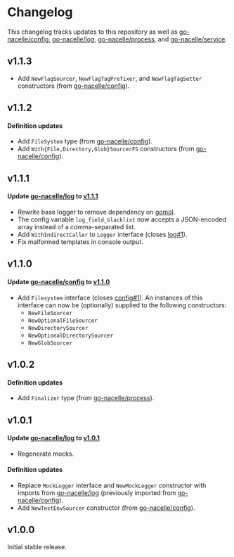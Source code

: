 # Changelog

This changelog tracks updates to this repository as well as [go-nacelle/config](https://github.com/go-nacelle/config), [go-nacelle/log](https://github.com/go-nacelle/log), [go-nacelle/process](https://github.com/go-nacelle/process), and [go-nacelle/service](https://github.com/go-nacelle/service).

## v1.1.3

- Add `NewFlagSourcer`, `NewFlagTagPrefixer`, and `NewFlagTagSetter` constructors (from [go-nacelle/config](https://github.com/go-nacelle/config)).

## v1.1.2

#### Definition updates

- Add `FileSystem` type (from [go-nacelle/config](https://github.com/go-nacelle/config)).
- Add `With{File,Directory,Glob}SourcerFS` constructors (from [go-nacelle/config](https://github.com/go-nacelle/config)).

## v1.1.1

#### Update [go-nacelle/log](https://github.com/go-nacelle/log) to [v1.1.1](https://github.com/go-nacelle/log/releases/tag/v1.1.1)

- Rewrite base logger to remove dependency on [gomol](https://github.com/aphistic/gomol).
- The config variable `log_field_blacklist` now accepts a JSON-encoded array instead of a comma-separated list.
- Add `WithIndirectCaller` to `Logger` interface (closes [log#1](https://github.com/go-nacelle/log/issues/1)).
- Fix malformed templates in console output.

## v1.1.0

#### Update [go-nacelle/config](https://github.com/go-nacelle/config) to [v1.1.0](https://github.com/go-nacelle/config/releases/tag/v1.1.0)

- Add `Filesystem` interface (closes [config#1](https://github.com/go-nacelle/config/issues/1)). An instances of this interface can now be (optionally) supplied to the following constructors:
  - `NewFileSourcer`
  - `NewOptionalFileSourcer`
  - `NewDirectorySourcer`
  - `NewOptionalDirectorySourcer`
  - `NewGlobSourcer`

## v1.0.2

#### Definition updates

- Add `Finalizer` type (from [go-nacelle/process](https://github.com/go-nacelle/process)).

## v1.0.1

#### Update [go-nacelle/log](https://github.com/go-nacelle/log) to [v1.0.1](https://github.com/go-nacelle/log/releases/tag/v1.0.1)

- Regenerate mocks.

#### Definition updates

- Replace `MockLogger` interface and `NewMockLogger` constructor with imports from [go-nacelle/log](https://github.com/go-nacelle/log) (previously imported from [go-nacelle/config](https://github.com/go-nacelle/config)).
- Add `NewTestEnvSourcer` constructor (from [go-nacelle/config](https://github.com/go-nacelle/config)).

## v1.0.0

Initial stable release.
